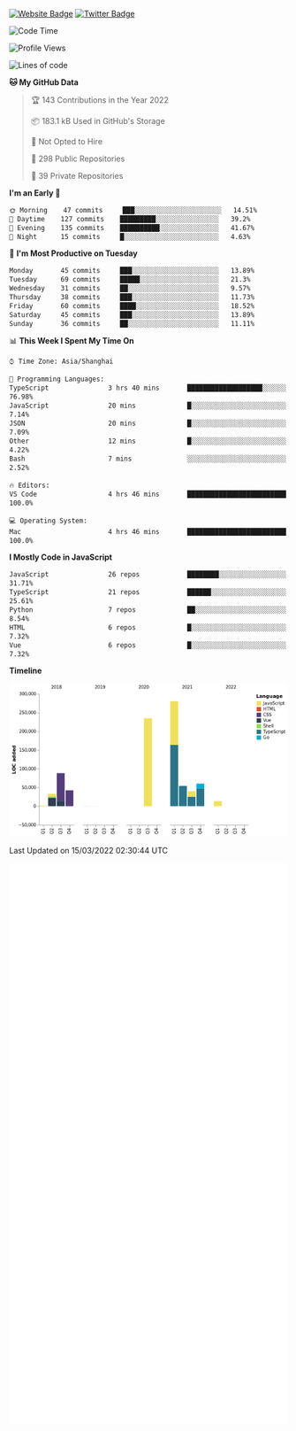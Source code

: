 [![Website Badge](https://img.shields.io/badge/-caos.me-444444?style=flat&logo=Google-Chrome&logoColor=f2f2f2&link=https://caos.me)](https://caos.me)
[![Twitter Badge](https://img.shields.io/badge/-@caosbad-1da1f2?style=flat&labelColor=1ca0f1&logo=twitter&logoColor=white&link=https://twitter.com/caosbad)](https://twitter.com/caosbad)



<!--START_SECTION:waka-->
![Code Time](http://img.shields.io/badge/Code%20Time-155%20hrs%2053%20mins-blue)

![Profile Views](http://img.shields.io/badge/Profile%20Views-4-blue)

![Lines of code](https://img.shields.io/badge/From%20Hello%20World%20I%27ve%20Written-849%20Thousand%20lines%20of%20code-blue)

**🐱 My GitHub Data** 

> 🏆 143 Contributions in the Year 2022
 > 
> 📦 183.1 kB Used in GitHub's Storage 
 > 
> 🚫 Not Opted to Hire
 > 
> 📜 298 Public Repositories 
 > 
> 🔑 39 Private Repositories  
 > 
**I'm an Early 🐤** 

```text
🌞 Morning    47 commits     ███░░░░░░░░░░░░░░░░░░░░░░   14.51% 
🌆 Daytime    127 commits    █████████░░░░░░░░░░░░░░░░   39.2% 
🌃 Evening    135 commits    ██████████░░░░░░░░░░░░░░░   41.67% 
🌙 Night      15 commits     █░░░░░░░░░░░░░░░░░░░░░░░░   4.63%

```
📅 **I'm Most Productive on Tuesday** 

```text
Monday       45 commits     ███░░░░░░░░░░░░░░░░░░░░░░   13.89% 
Tuesday      69 commits     █████░░░░░░░░░░░░░░░░░░░░   21.3% 
Wednesday    31 commits     ██░░░░░░░░░░░░░░░░░░░░░░░   9.57% 
Thursday     38 commits     ███░░░░░░░░░░░░░░░░░░░░░░   11.73% 
Friday       60 commits     ████░░░░░░░░░░░░░░░░░░░░░   18.52% 
Saturday     45 commits     ███░░░░░░░░░░░░░░░░░░░░░░   13.89% 
Sunday       36 commits     ██░░░░░░░░░░░░░░░░░░░░░░░   11.11%

```


📊 **This Week I Spent My Time On** 

```text
⌚︎ Time Zone: Asia/Shanghai

💬 Programming Languages: 
TypeScript               3 hrs 40 mins       ███████████████████░░░░░░   76.98% 
JavaScript               20 mins             █░░░░░░░░░░░░░░░░░░░░░░░░   7.14% 
JSON                     20 mins             █░░░░░░░░░░░░░░░░░░░░░░░░   7.09% 
Other                    12 mins             █░░░░░░░░░░░░░░░░░░░░░░░░   4.22% 
Bash                     7 mins              ░░░░░░░░░░░░░░░░░░░░░░░░░   2.52%

🔥 Editors: 
VS Code                  4 hrs 46 mins       █████████████████████████   100.0%

💻 Operating System: 
Mac                      4 hrs 46 mins       █████████████████████████   100.0%

```

**I Mostly Code in JavaScript** 

```text
JavaScript               26 repos            ████████░░░░░░░░░░░░░░░░░   31.71% 
TypeScript               21 repos            ██████░░░░░░░░░░░░░░░░░░░   25.61% 
Python                   7 repos             ██░░░░░░░░░░░░░░░░░░░░░░░   8.54% 
HTML                     6 repos             █░░░░░░░░░░░░░░░░░░░░░░░░   7.32% 
Vue                      6 repos             █░░░░░░░░░░░░░░░░░░░░░░░░   7.32%

```


**Timeline**

![Chart not found](https://raw.githubusercontent.com/caosbad/caosbad/master/charts/bar_graph.png) 


 Last Updated on 15/03/2022 02:30:44 UTC
<!--END_SECTION:waka-->


![Metrics](https://github.com/caosbad/CaosBad/blob/master/github-metrics.svg)
